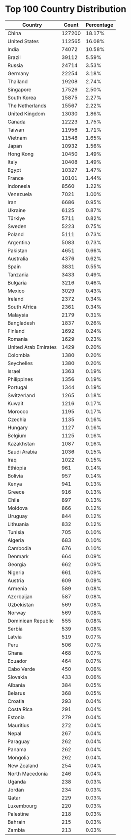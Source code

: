 # Top 100 Country Distribution
| Country | Count | Percentage |
|----|----|----|
| China | 127200 | 18.17% |
| United States | 112565 | 16.08% |
| India | 74072 | 10.58% |
| Brazil | 39112 | 5.59% |
| Russia | 24714 | 3.53% |
| Germany | 22254 | 3.18% |
| Thailand | 19208 | 2.74% |
| Singapore | 17526 | 2.50% |
| South Korea | 15875 | 2.27% |
| The Netherlands | 15567 | 2.22% |
| United Kingdom | 13030 | 1.86% |
| Canada | 12223 | 1.75% |
| Taiwan | 11956 | 1.71% |
| Vietnam | 11548 | 1.65% |
| Japan | 10932 | 1.56% |
| Hong Kong | 10450 | 1.49% |
| Italy | 10408 | 1.49% |
| Egypt | 10327 | 1.47% |
| France | 10101 | 1.44% |
| Indonesia | 8560 | 1.22% |
| Venezuela | 7021 | 1.00% |
| Iran | 6686 | 0.95% |
| Ukraine | 6125 | 0.87% |
| Türkiye | 5711 | 0.82% |
| Sweden | 5223 | 0.75% |
| Poland | 5111 | 0.73% |
| Argentina | 5083 | 0.73% |
| Pakistan | 4651 | 0.66% |
| Australia | 4376 | 0.62% |
| Spain | 3831 | 0.55% |
| Tanzania | 3433 | 0.49% |
| Bulgaria | 3216 | 0.46% |
| Mexico | 3029 | 0.43% |
| Ireland | 2372 | 0.34% |
| South Africa | 2361 | 0.34% |
| Malaysia | 2179 | 0.31% |
| Bangladesh | 1837 | 0.26% |
| Finland | 1692 | 0.24% |
| Romania | 1629 | 0.23% |
| United Arab Emirates | 1429 | 0.20% |
| Colombia | 1380 | 0.20% |
| Seychelles | 1380 | 0.20% |
| Israel | 1363 | 0.19% |
| Philippines | 1356 | 0.19% |
| Portugal | 1344 | 0.19% |
| Switzerland | 1265 | 0.18% |
| Kuwait | 1216 | 0.17% |
| Morocco | 1195 | 0.17% |
| Czechia | 1135 | 0.16% |
| Hungary | 1127 | 0.16% |
| Belgium | 1125 | 0.16% |
| Kazakhstan | 1087 | 0.16% |
| Saudi Arabia | 1036 | 0.15% |
| Iraq | 1022 | 0.15% |
| Ethiopia | 961 | 0.14% |
| Bolivia | 957 | 0.14% |
| Kenya | 941 | 0.13% |
| Greece | 916 | 0.13% |
| Chile | 897 | 0.13% |
| Moldova | 866 | 0.12% |
| Uruguay | 844 | 0.12% |
| Lithuania | 832 | 0.12% |
| Tunisia | 705 | 0.10% |
| Algeria | 683 | 0.10% |
| Cambodia | 676 | 0.10% |
| Denmark | 664 | 0.09% |
| Georgia | 662 | 0.09% |
| Nigeria | 661 | 0.09% |
| Austria | 609 | 0.09% |
| Armenia | 589 | 0.08% |
| Azerbaijan | 587 | 0.08% |
| Uzbekistan | 569 | 0.08% |
| Norway | 569 | 0.08% |
| Dominican Republic | 555 | 0.08% |
| Serbia | 539 | 0.08% |
| Latvia | 519 | 0.07% |
| Peru | 506 | 0.07% |
| Ghana | 468 | 0.07% |
| Ecuador | 464 | 0.07% |
| Cabo Verde | 450 | 0.06% |
| Slovakia | 433 | 0.06% |
| Albania | 384 | 0.05% |
| Belarus | 368 | 0.05% |
| Croatia | 293 | 0.04% |
| Costa Rica | 291 | 0.04% |
| Estonia | 279 | 0.04% |
| Mauritius | 272 | 0.04% |
| Nepal | 267 | 0.04% |
| Paraguay | 262 | 0.04% |
| Panama | 262 | 0.04% |
| Mongolia | 262 | 0.04% |
| New Zealand | 254 | 0.04% |
| North Macedonia | 246 | 0.04% |
| Uganda | 238 | 0.03% |
| Jordan | 234 | 0.03% |
| Qatar | 229 | 0.03% |
| Luxembourg | 220 | 0.03% |
| Palestine | 218 | 0.03% |
| Bahrain | 215 | 0.03% |
| Zambia | 213 | 0.03% |
